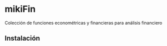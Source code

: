# mikiFin
Colección de funciones econométricas y financieras para análisis financiero

## Instalación

```{r}
